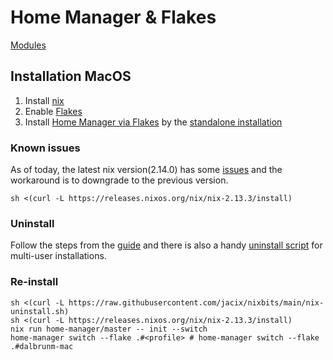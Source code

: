 # Home Manager & Flakes

[Modules](./hosts/modules)

## Installation MacOS

1. Install [nix](https://nixos.org/download.html#nix-install-macos)
2. Enable [Flakes](https://nixos.wiki/wiki/Flakes#Permanent)
3. Install [Home Manager via Flakes](https://nix-community.github.io/home-manager/index.html#ch-nix-flakes) by the [standalone installation](https://nix-community.github.io/home-manager/index.html#sec-flakes-standalone)


### Known issues
As of today, the latest nix version(2.14.0) has some [issues](https://github.com/NixOS/nix/issues/7937) and the workaround is to downgrade to the previous version.

```
sh <(curl -L https://releases.nixos.org/nix/nix-2.13.3/install)
```

### Uninstall
Follow the steps from the [guide](https://nixos.org/manual/nix/stable/installation/installing-binary.html#macos) and there is also a handy [uninstall script](https://github.com/jacix/nixbits/blob/main/nix-uninstall.sh) for multi-user installations.

### Re-install

```
sh <(curl -L https://raw.githubusercontent.com/jacix/nixbits/main/nix-uninstall.sh)
sh <(curl -L https://releases.nixos.org/nix/nix-2.13.3/install)
nix run home-manager/master -- init --switch
home-manager switch --flake .#<profile> # home-manager switch --flake .#dalbrunm-mac
```
